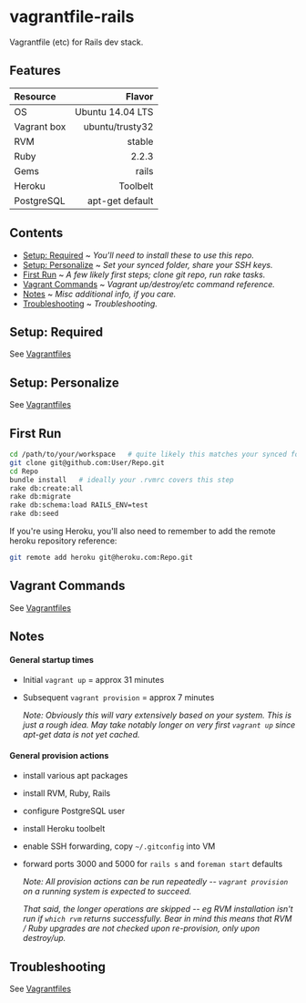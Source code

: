 vagrantfile-rails
=================

Vagrantfile (etc) for Rails dev stack.

Features
--------

| Resource | Flavor |
| :------------ | ---------------: |
| OS | Ubuntu 14.04 LTS |
| Vagrant box | ubuntu/trusty32 |
| RVM | stable |
| Ruby | 2.2.3 |
| Gems | rails |
| Heroku | Toolbelt |
| PostgreSQL | apt-get default  |



Contents
--------
* [Setup: Required](#required) ~ *You'll need to install these to use this repo.*
* [Setup: Personalize](#personalize) ~ *Set your synced folder, share your SSH keys.*
* [First Run](#first) ~ *A few likely first steps; clone git repo, run rake tasks.*
* [Vagrant Commands](#commands) ~ *Vagrant up/destroy/etc command reference.*
* [Notes](#notes) ~ *Misc additional info, if you care.*
* [Troubleshooting](#troubleshooting) ~ *Troubleshooting.*



<a name="required"></a>
Setup: Required
-----

See [Vagrantfiles](https://github.com/DreadPirateShawn/vagrantfiles)



<a name="personalize"></a>
Setup: Personalize
------------------

See [Vagrantfiles](https://github.com/DreadPirateShawn/vagrantfiles)



<a name="first"></a>
First Run
---------

```sh
cd /path/to/your/workspace   # quite likely this matches your synced folder path
git clone git@github.com:User/Repo.git
cd Repo
bundle install   # ideally your .rvmrc covers this step
rake db:create:all
rake db:migrate
rake db:schema:load RAILS_ENV=test
rake db:seed
```

If you're using Heroku, you'll also need to remember to add the remote heroku repository reference:

```sh
git remote add heroku git@heroku.com:Repo.git
```



<a name="commands"></a>
Vagrant Commands
--------

See [Vagrantfiles](https://github.com/DreadPirateShawn/vagrantfiles)



<a name="notes"></a>
Notes
-----

#### General startup times
* Initial `vagrant up` = approx 31 minutes
* Subsequent `vagrant provision` = approx 7 minutes

  *Note: Obviously this will vary extensively based on your system. This is just a rough idea. May take notably longer on very first `vagrant up` since apt-get data is not yet cached.*

#### General provision actions
* install various apt packages
* install RVM, Ruby, Rails
* configure PostgreSQL user
* install Heroku toolbelt
* enable SSH forwarding, copy `~/.gitconfig` into VM
* forward ports 3000 and 5000 for `rails s` and `foreman start` defaults

  *Note: All provision actions can be run repeatedly -- `vagrant provision` on a running system is expected to succeed.*
  
  *That said, the longer operations are skipped -- eg RVM installation isn't run if `which rvm` returns successfully. Bear in mind this means that RVM / Ruby upgrades are not checked upon re-provision, only upon destroy/up.*



<a name="troubleshooting"></a>
Troubleshooting
---------------

See [Vagrantfiles](https://github.com/DreadPirateShawn/vagrantfiles)

